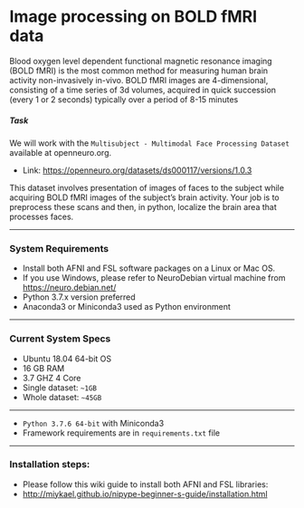 # Image processing on BOLD fMRI data

Blood oxygen level dependent functional magnetic resonance imaging (BOLD fMRI) is the most common
method for measuring human brain activity non-invasively in-vivo. BOLD fMRI images are 4-dimensional, consisting of a
time series of 3d volumes, acquired in quick succession (every 1 or 2 seconds) typically over a period of 8-15 minutes


##### Task
We will work with the `Multisubject - Multimodal Face Processing Dataset` available at openneuro.org.
* Link: https://openneuro.org/datasets/ds000117/versions/1.0.3

This dataset involves presentation of images of faces to the subject while acquiring BOLD fMRI images of the subject’s
brain activity. Your job is to preprocess these scans and then, in python, localize the brain area that processes faces.

---

### System Requirements

* Install both AFNI and FSL software packages on a Linux or Mac OS.
* If you use Windows, please refer to NeuroDebian virtual machine from https://neuro.debian.net/
* Python 3.7.x version preferred
* Anaconda3 or Miniconda3 used as Python environment

---

### Current System Specs

* Ubuntu 18.04 64-bit OS
* 16 GB RAM
* 3.7 GHZ 4 Core
* Single dataset: `~1GB`
* Whole dataset: `~45GB`

---

* `Python 3.7.6 64-bit` with Miniconda3
* Framework requirements are in `requirements.txt` file

---

### Installation steps:
* Please follow this wiki guide to install both AFNI and FSL libraries:
* http://miykael.github.io/nipype-beginner-s-guide/installation.html
